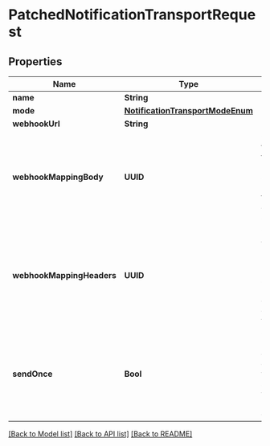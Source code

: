 # PatchedNotificationTransportRequest

## Properties
Name | Type | Description | Notes
------------ | ------------- | ------------- | -------------
**name** | **String** |  | [optional] 
**mode** | [**NotificationTransportModeEnum**](NotificationTransportModeEnum.md) |  | [optional] 
**webhookUrl** | **String** |  | [optional] 
**webhookMappingBody** | **UUID** | Customize the body of the request. Mapping should return data that is JSON-serializable. | [optional] 
**webhookMappingHeaders** | **UUID** | Configure additional headers to be sent. Mapping should return a dictionary of key-value pairs | [optional] 
**sendOnce** | **Bool** | Only send notification once, for example when sending a webhook into a chat channel. | [optional] 

[[Back to Model list]](../README.md#documentation-for-models) [[Back to API list]](../README.md#documentation-for-api-endpoints) [[Back to README]](../README.md)


